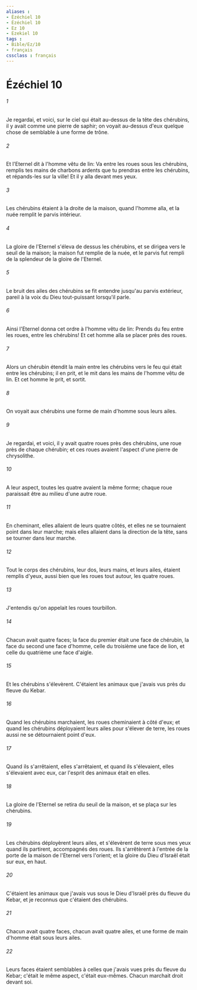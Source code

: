 ```yaml
---
aliases : 
- Ézéchiel 10
- Ézéchiel 10
- Ez 10
- Ezekiel 10
tags : 
- Bible/Ez/10
- français
cssclass : français
---
```


# Ézéchiel 10

###### 1
Je regardai, et voici, sur le ciel qui était au-dessus de la tête des chérubins, il y avait comme une pierre de saphir; on voyait au-dessus d'eux quelque chose de semblable à une forme de trône.
###### 2
Et l'Eternel dit à l'homme vêtu de lin: Va entre les roues sous les chérubins, remplis tes mains de charbons ardents que tu prendras entre les chérubins, et répands-les sur la ville! Et il y alla devant mes yeux.
###### 3
Les chérubins étaient à la droite de la maison, quand l'homme alla, et la nuée remplit le parvis intérieur.
###### 4
La gloire de l'Eternel s'éleva de dessus les chérubins, et se dirigea vers le seuil de la maison; la maison fut remplie de la nuée, et le parvis fut rempli de la splendeur de la gloire de l'Eternel.
###### 5
Le bruit des ailes des chérubins se fit entendre jusqu'au parvis extérieur, pareil à la voix du Dieu tout-puissant lorsqu'il parle.
###### 6
Ainsi l'Eternel donna cet ordre à l'homme vêtu de lin: Prends du feu entre les roues, entre les chérubins! Et cet homme alla se placer près des roues.
###### 7
Alors un chérubin étendit la main entre les chérubins vers le feu qui était entre les chérubins; il en prit, et le mit dans les mains de l'homme vêtu de lin. Et cet homme le prit, et sortit.
###### 8
On voyait aux chérubins une forme de main d'homme sous leurs ailes.
###### 9
Je regardai, et voici, il y avait quatre roues près des chérubins, une roue près de chaque chérubin; et ces roues avaient l'aspect d'une pierre de chrysolithe.
###### 10
A leur aspect, toutes les quatre avaient la même forme; chaque roue paraissait être au milieu d'une autre roue.
###### 11
En cheminant, elles allaient de leurs quatre côtés, et elles ne se tournaient point dans leur marche; mais elles allaient dans la direction de la tête, sans se tourner dans leur marche.
###### 12
Tout le corps des chérubins, leur dos, leurs mains, et leurs ailes, étaient remplis d'yeux, aussi bien que les roues tout autour, les quatre roues.
###### 13
J'entendis qu'on appelait les roues tourbillon.
###### 14
Chacun avait quatre faces; la face du premier était une face de chérubin, la face du second une face d'homme, celle du troisième une face de lion, et celle du quatrième une face d'aigle.
###### 15
Et les chérubins s'élevèrent. C'étaient les animaux que j'avais vus près du fleuve du Kebar.
###### 16
Quand les chérubins marchaient, les roues cheminaient à côté d'eux; et quand les chérubins déployaient leurs ailes pour s'élever de terre, les roues aussi ne se détournaient point d'eux.
###### 17
Quand ils s'arrêtaient, elles s'arrêtaient, et quand ils s'élevaient, elles s'élevaient avec eux, car l'esprit des animaux était en elles.
###### 18
La gloire de l'Eternel se retira du seuil de la maison, et se plaça sur les chérubins.
###### 19
Les chérubins déployèrent leurs ailes, et s'élevèrent de terre sous mes yeux quand ils partirent, accompagnés des roues. Ils s'arrêtèrent à l'entrée de la porte de la maison de l'Eternel vers l'orient; et la gloire du Dieu d'Israël était sur eux, en haut.
###### 20
C'étaient les animaux que j'avais vus sous le Dieu d'Israël près du fleuve du Kebar, et je reconnus que c'étaient des chérubins.
###### 21
Chacun avait quatre faces, chacun avait quatre ailes, et une forme de main d'homme était sous leurs ailes.
###### 22
Leurs faces étaient semblables à celles que j'avais vues près du fleuve du Kebar; c'était le même aspect, c'était eux-mêmes. Chacun marchait droit devant soi.
